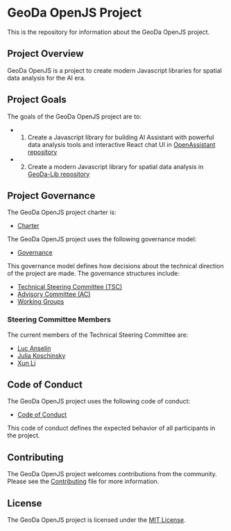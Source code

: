 # GeoDa OpenJS Project

This is the repository for information about the GeoDa OpenJS project.

## Project Overview

GeoDa OpenJS is a project to create modern Javascript libraries for spatial data analysis for the AI era.

## Project Goals

The goals of the GeoDa OpenJS project are to:

- 1. Create a Javascript library for building AI Assistant with powerful data analysis tools and interactive React chat UI in [OpenAssistant repository](https://github.com/geodaai/openassistant)
- 2. Create a modern Javascript library for spatial data analysis in [GeoDa-Lib repository](https://github.com/geodaai/geodalib)

## Project Governance

The GeoDa OpenJS project charter is:

- [Charter](https://github.com/geodaai/geodaai.github.io/blob/main/CHARTER.md)

The GeoDa OpenJS project uses the following governance model:

- [Governance](https://github.com/geodaai/geodaai.github.io/blob/main/GOVERNANCE.md)

This governance model defines how decisions about the technical direction of the project are made. The governance structures include:

- [Technical Steering Committee (TSC)](https://github.com/geodaai/geodaai.github.io/blob/main/GOVERNANCE.md#technical-steering-committee-tsc)
- [Advisory Committee (AC)](https://github.com/geodaai/geodaai.github.io/blob/main/GOVERNANCE.md#advisory-committee-ac)
- [Working Groups](https://github.com/geodaai/geodaai.github.io/blob/main/GOVERNANCE.md#working-groups)

### Steering Committee Members

The current members of the Technical Steering Committee are:

- [Luc Anselin](https://github.com/lanselin)
- [Julia Koschinsky](https://github.com/jkoschinsky)
- [Xun Li](https://github.com/lixun910)

## Code of Conduct

The GeoDa OpenJS project uses the following code of conduct:

- [Code of Conduct](https://github.com/geodaai/geodaai.github.io/blob/main/CODE_OF_CONDUCT.md)

This code of conduct defines the expected behavior of all participants in the project.

## Contributing

The GeoDa OpenJS project welcomes contributions from the community. Please see the [Contributing](https://github.com/geodaai/geodaai.github.io/blob/main/CONTRIBUTING.md) file for more information.

## License

The GeoDa OpenJS project is licensed under the [MIT License](https://github.com/geodaai/geodaai.github.io/blob/main/LICENSE).
